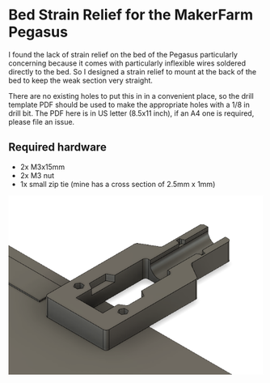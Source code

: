 # Bed Strain Relief for the MakerFarm Pegasus

I found the lack of strain relief on the bed of the Pegasus particularly
concerning because it comes with particularly inflexible wires soldered
directly to the bed. So I designed a strain relief to mount at the back of the
bed to keep the weak section very straight.

There are no existing holes to put this in in a convenient place, so the drill
template PDF should be used to make the appropriate holes with a 1/8 in drill
bit. The PDF here is in US letter (8.5x11 inch), if an A4 one is required,
please file an issue.

## Required hardware

- 2x M3x15mm
- 2x M3 nut
- 1x small zip tie (mine has a cross section of 2.5mm x 1mm)

![Pic of strain relief](picture.png)
